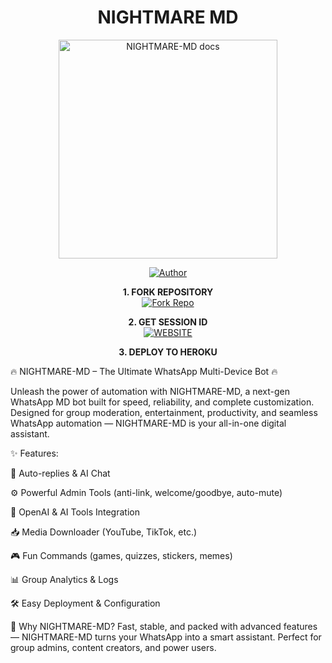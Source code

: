 <h1 align="center"> NIGHTMARE MD </h1>

<p align="center">
  <a href="https://github.com/SAJID-XD-1/NIGHTMARE-MD">
    <img alt="NIGHTMARE-MD docs" height="350" src="https://files.catbox.moe/obvbtm">
  </a>
</p>
    
</a>
</p>
<p align="center">
<a href=""><img title="Author" src="https://img.shields.io/badge/NIGHTMARE-MD-darkgreen?style=for-the-badge&logo=whatsapp"></a>
<p/>

<p align="center">
    <strong>1. FORK REPOSITORY</strong>
  <br>
    <a href="https://github.com/https://github.com/SAJID-XD-1/NIGHTMARE-MD/fork" target="_blank">
        <img alt="Fork Repo" src="https://img.shields.io/badge/Fork%20Repo-100000?style=for-the-badge&logo=scan&logoColor=white&labelColor=darkblue&color=darkblue"/>
    </a>
</p>

<p align="center">
    <strong>2. GET SESSION ID</strong>
    <br>
    <a href="/" target="_blank">
        <img alt="WEBSITE" src="https://img.shields.io/badge/Let%27s_Go-100000?style=for-the-badge&logo=scan&logoColor=white&labelColor=darkred&color=darkred"/>
    </a>
</p>

<p align="center">
    <strong>3. DEPLOY TO HEROKU</strong>
    <br>
    
🔥 NIGHTMARE-MD – The Ultimate WhatsApp Multi-Device Bot 🔥

Unleash the power of automation with NIGHTMARE-MD, a next-gen WhatsApp MD bot built for speed, reliability, and complete customization. Designed for group moderation, entertainment, productivity, and seamless WhatsApp automation — NIGHTMARE-MD is your all-in-one digital assistant.

✨ Features:

💬 Auto-replies & AI Chat

⚙️ Powerful Admin Tools (anti-link, welcome/goodbye, auto-mute)

🧠 OpenAI & AI Tools Integration

📥 Media Downloader (YouTube, TikTok, etc.)

🎮 Fun Commands (games, quizzes, stickers, memes)

📊 Group Analytics & Logs

🛠️ Easy Deployment & Configuration


🧠 Why NIGHTMARE-MD?
Fast, stable, and packed with advanced features — NIGHTMARE-MD turns your WhatsApp into a smart assistant. Perfect for group admins, content creators, and power users.
